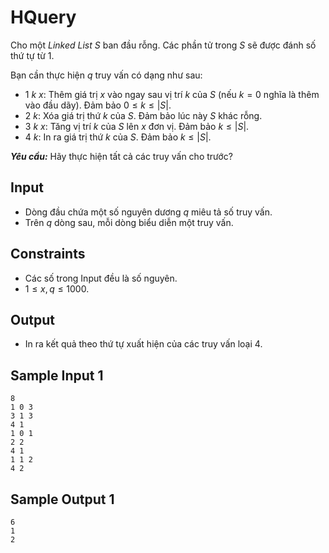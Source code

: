 # HQuery

Cho một *Linked List* $S$ ban đầu rỗng. Các phần tử trong $S$ sẽ được đánh số thứ tự từ $1$. 

Bạn cần thực hiện $q$ truy vấn có dạng như sau:
- $1 \ k \ x$: Thêm giá trị $x$ vào ngay sau vị trí $k$ của $S$ (nếu $k = 0$ nghĩa là thêm vào đầu dãy). Đảm bảo $0 \le k \le |S|$.
- $2 \ k$: Xóa giá trị thứ $k$ của $S$. Đảm bảo lúc này $S$ khác rỗng.
- $3 \ k \ x$: Tăng vị trí $k$ của $S$ lên $x$ đơn vị. Đảm bảo $k \le |S|$.
- $4 \ k$: In ra giá trị thứ $k$ của $S$. Đảm bảo $k \le |S|$.

***Yêu cầu:*** Hãy thực hiện tất cả các truy vấn cho trước?

## Input

- Dòng đầu chứa một số nguyên dương $q$ miêu tả số truy vấn.
- Trên $q$ dòng sau, mỗi dòng biểu diễn một truy vấn.

## Constraints 

- Các số trong Input đều là số nguyên.
- $1 \le x,q \le 1000$.

## Output

- In ra kết quả theo thứ tự xuất hiện của các truy vấn loại $4$.

## Sample Input 1

```
8
1 0 3
3 1 3
4 1
1 0 1
2 2
4 1
1 1 2
4 2
```

## Sample Output 1

```
6
1
2
``` 